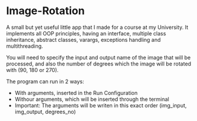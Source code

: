 # Image-Rotation

A small but yet useful little app that I made for a course at my University. It implements all OOP principles, having an interface, multiple class inheritance, abstract classes, varargs, exceptions handling and multithreading.

You will need to specify the input and output name of the image that will be processed, and also the number of degrees which the image will be rotated with (90, 180 or 270).

The program can run in 2 ways:
  - With arguments, inserted in the Run Configuration
  - Withour arguments, which will be inserted through the terminal
  - Important: The arguments will be writen in this exact order (img_input, img_output, degrees_no)
